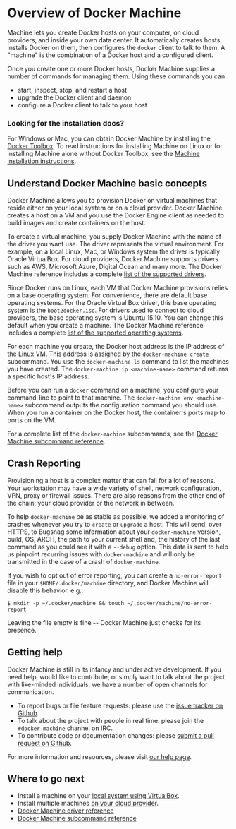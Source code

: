<!--[metadata]>
+++
title = "Machine"
description = "Introduction and Overview of Machine"
keywords = ["docker, machine, amazonec2, azure, digitalocean, google, openstack, rackspace, softlayer, virtualbox, vmwarefusion, vmwarevcloudair, vmwarevsphere, exoscale"]
[menu.main]
identifier="workw_machine"
weight=-87
+++
<![end-metadata]-->


# Overview of Docker Machine

Machine lets you create Docker hosts on your computer, on cloud providers, and
inside your own data center. It automatically creates hosts, installs Docker on
them, then configures the `docker` client to talk to them. A "machine" is the
combination of a Docker host and a configured client.

Once you create one or more Docker hosts, Docker Machine supplies a number of
commands for managing them. Using these commands you can

-   start, inspect, stop, and restart a host
-   upgrade the Docker client and daemon
-   configure a Docker client to talk to your host

### Looking for the installation docs?

For Windows or Mac, you can obtain Docker Machine by installing the [Docker
Toolbox](https://www.docker.com/toolbox). To read instructions for installing
Machine on Linux or for installing Machine alone without Docker Toolbox, see the
[Machine installation instructions](install-machine.md).

## Understand Docker Machine basic concepts

Docker Machine allows you to provision Docker on virtual machines that reside
either on your local system or on a cloud provider. Docker Machine creates a
host on a VM and you use the Docker Engine client as needed to build images and
create containers on the host.

To create a virtual machine, you supply Docker Machine with the name of the
driver you want use. The driver represents the virtual environment. For example,
on a local Linux, Mac, or Windows system the driver is typically Oracle
VirtualBox. For cloud providers, Docker Machine supports drivers such as AWS,
Microsoft Azure, Digital Ocean and many more. The Docker Machine reference
includes a complete [list of the supported drivers](drivers/index.md).

Since Docker runs on Linux, each VM that Docker Machine provisions relies on a
base operating system. For convenience, there are default base operating
systems. For the Oracle Virtual Box driver, this base operating system is the
`boot2docker.iso`. For drivers used to connect to cloud providers, the base
operating system is Ubuntu 15.10. You can change this default when you create a
machine. The Docker Machine reference includes a complete [list of the supported
operating systems](drivers/os-base.md).

For each machine you create, the Docker host address is the IP address of the
Linux VM. This address is assigned by the `docker-machine create` subcommand.
You use the `docker-machine ls` command to list the machines you have created.
The `docker-machine ip <machine-name>` command returns a specific host's IP
address.

Before you can run a `docker` command on a machine, you configure your
command-line to point to that machine. The `docker-machine env <machine-name>`
subcommand outputs the configuration command you should use. When you run a
container on the Docker host, the container's ports map to ports on the VM.

For a complete list of the `docker-machine` subcommands, see the [Docker Machine
subcommand reference](reference/index.md).

## Crash Reporting

Provisioning a host is a complex matter that can fail for a lot of reasons.
Your workstation may have a wide variety of shell, network configuration, VPN,
proxy or firewall issues.  There are also reasons from the other end of the
chain: your cloud provider or the network in between.

To help `docker-machine` be as stable as possible, we added a monitoring of
crashes whenever you try to `create` or `upgrade` a host. This will send, over
HTTPS, to Bugsnag some information about your `docker-machine` version, build,
OS, ARCH, the path to your current shell and, the history of the last command as
you could see it with a `--debug` option.  This data is sent to help us pinpoint
recurring issues with `docker-machine` and will only be transmitted in the case
of a crash of `docker-machine`.

If you wish to opt out of error reporting, you can create a `no-error-report`
file in your `$HOME/.docker/machine` directory, and Docker Machine will disable
this behavior.  e.g.:

    $ mkdir -p ~/.docker/machine && touch ~/.docker/machine/no-error-report

Leaving the file empty is fine -- Docker Machine just checks for its presence.

## Getting help

Docker Machine is still in its infancy and under active development. If you need
help, would like to contribute, or simply want to talk about the project with
like-minded individuals, we have a number of open channels for communication.

-   To report bugs or file feature requests: please use the [issue tracker on
    Github](https://github.com/docker/machine/issues).
-   To talk about the project with people in real time: please join the
    `#docker-machine` channel on IRC.
-   To contribute code or documentation changes: please [submit a pull request on
    Github](https://github.com/docker/machine/pulls).

For more information and resources, please visit
[our help page](https://docs.docker.com/project/get-help/).

## Where to go next

-   Install a machine on your [local system using VirtualBox](get-started.md).
-   Install multiple machines [on your cloud provider](get-started-cloud.md).
-   [Docker Machine driver reference](drivers/index.md)
-   [Docker Machine subcommand reference](reference/index.md)
